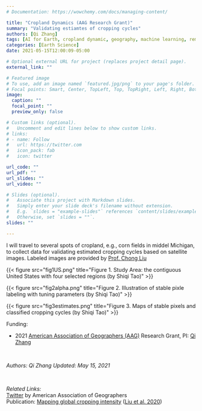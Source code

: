 ```yaml
---
# Documentation: https://wowchemy.com/docs/managing-content/

title: "Cropland Dynamics (AAG Research Grant)"
summary: "Validating estiamtes of cropping cycles"
authors: [Qi Zhang]
tags: [AI for Earth, cropland dynamic, geography, machine learning, remote sensing]
categories: [Earth Science]
date: 2021-05-15T12:00:09-05:00

# Optional external URL for project (replaces project detail page).
external_link: ""

# Featured image
# To use, add an image named `featured.jpg/png` to your page's folder.
# Focal points: Smart, Center, TopLeft, Top, TopRight, Left, Right, BottomLeft, Bottom, BottomRight.
image:
  caption: ""
  focal_point: ""
  preview_only: false

# Custom links (optional).
#   Uncomment and edit lines below to show custom links.
# links:
# - name: Follow
#   url: https://twitter.com
#   icon_pack: fab
#   icon: twitter

url_code: ""
url_pdf: ""
url_slides: ""
url_video: ""

# Slides (optional).
#   Associate this project with Markdown slides.
#   Simply enter your slide deck's filename without extension.
#   E.g. `slides = "example-slides"` references `content/slides/example-slides.md`.
#   Otherwise, set `slides = ""`.
slides: ""

---
```


I will travel to several spots of cropland, e.g., corn fields in middel Michigan, to collect data for validating estimated cropping cycles based on satellite images.
Labeled images are provided by [Prof. Chong Liu](https://www.qzgeog.com/author/chong-liu/)

{{< figure src="fig1US.png" title="Figure 1. Study Area: the contiguous United States with four selected regions (by Shiqi Tao)" >}}

{{< figure src="fig2alpha.png" title="Figure 2. Illustration of stable pixle labeling with tuning parameters (by Shiqi Tao)" >}}

{{< figure src="fig3estimates.png" title="Figure 3. Maps of stable pixels and classified cropping cycles (by Shiqi Tao)" >}}

Funding: 
 - 2021 [American Association of Geographers (AAG)](http://www.aag.org/) Research Grant, PI: [Qi Zhang](https://www.qzgeog.com/author/qi-zhang/)


<br>
 
_Authors: Qi Zhang_
_Updated: May 15, 2021_

<br>

*Related Links:* <br>
[Twitter](https://twitter.com/theAAG/status/1367150369021779974) by American Association of Geographers <br>
Publication: [Mapping global cropping intensity](https://www.sciencedirect.com/science/article/abs/pii/S0034425720304685)
([Liu et al. 2020](https://www.qzgeog.com/publication/p2020-liu-crop/)) <br>

<br>
